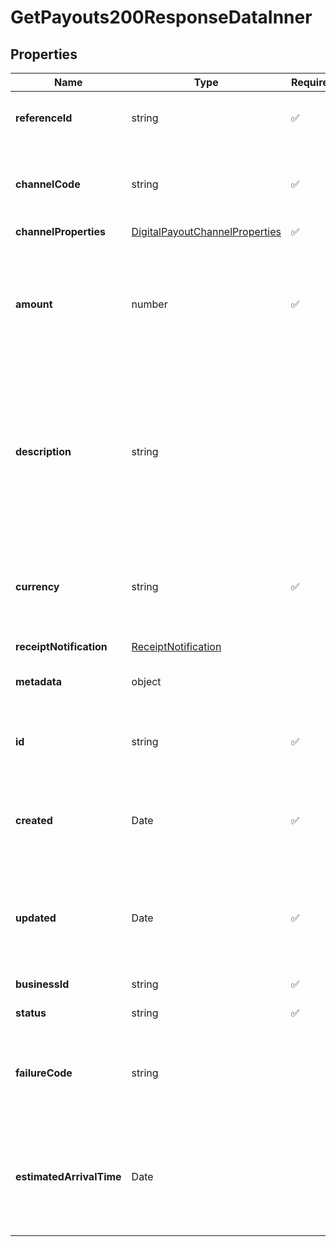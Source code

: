 # GetPayouts200ResponseDataInner



## Properties

| Name | Type | Required | Description |
| ------------ | ------------- | ------------- | ------------- |
| **referenceId** | string | ✅ | A client defined payout identifier |
**channelCode** | string | ✅ | Channel code of selected destination bank or e-wallet |
**channelProperties** | [DigitalPayoutChannelProperties](DigitalPayoutChannelProperties.md) | ✅ |  |
**amount** | number | ✅ | Amount to be sent to the destination account and should be a multiple of the minimum increment for the selected channel |
**description** | string |  | Description to send with the payout, the recipient may see this e.g., in their bank statement (if supported) or in email receipts we send on your behalf |
**currency** | string | ✅ | Currency of the destination channel using ISO-4217 currency code |
**receiptNotification** | [ReceiptNotification](ReceiptNotification.md) |  |  |
**metadata** | object |  | Object of additional information you may use |
**id** | string | ✅ | Xendit-generated unique identifier for each payout |
**created** | Date | ✅ | The time payout was created on Xendit\&#39;s system, in ISO 8601 format |
**updated** | Date | ✅ | The time payout was last updated on Xendit\&#39;s system, in ISO 8601 format |
**businessId** | string | ✅ | Xendit Business ID |
**status** | string | ✅ | Status of payout |
**failureCode** | string |  | If the Payout failed, we include a failure code for more details on the failure. |
**estimatedArrivalTime** | Date |  | Our estimated time on to when your payout is reflected to the destination account |


